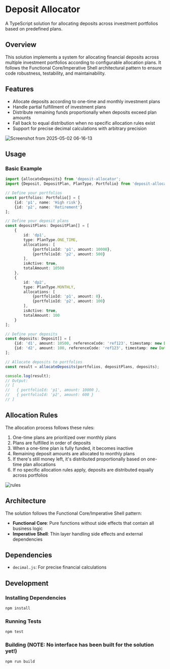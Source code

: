 # Deposit Allocator

A TypeScript solution for allocating deposits across investment portfolios based on predefined plans.

## Overview

This solution implements a system for allocating financial deposits across multiple investment portfolios according to
configurable allocation plans. It follows the Functional Core/Imperative Shell architectural pattern to ensure code
robustness, testability, and maintainability.

## Features

- Allocate deposits according to one-time and monthly investment plans
- Handle partial fulfillment of investment plans
- Distribute remaining funds proportionally when deposits exceed plan amounts
- Fall back to equal distribution when no specific allocation rules exist
- Support for precise decimal calculations with arbitrary precision

![Screenshot from 2025-05-02 06-16-13](https://github.com/user-attachments/assets/da95679a-46a0-479c-8e11-e5a9e090139d)

## Usage

### Basic Example

```typescript
import {allocateDeposits} from 'deposit-allocator';
import {Deposit, DepositPlan, PlanType, Portfolio} from 'deposit-allocator/types';

// Define your portfolios
const portfolios: Portfolio[] = [
    {id: 'p1', name: 'High risk'},
    {id: 'p2', name: 'Retirement'}
];

// Define your deposit plans
const depositPlans: DepositPlan[] = [
    {
        id: 'dp1',
        type: PlanType.ONE_TIME,
        allocations: [
            {portfolioId: 'p1', amount: 10000},
            {portfolioId: 'p2', amount: 500}
        ],
        isActive: true,
        totalAmount: 10500
    },
    {
        id: 'dp2',
        type: PlanType.MONTHLY,
        allocations: [
            {portfolioId: 'p1', amount: 0},
            {portfolioId: 'p2', amount: 100}
        ],
        isActive: true,
        totalAmount: 100
    }
];

// Define your deposits
const deposits: Deposit[] = [
    {id: 'd1', amount: 10500, referenceCode: 'ref123', timestamp: new Date('2025-04-01')},
    {id: 'd2', amount: 100, referenceCode: 'ref123', timestamp: new Date('2025-04-10')}
];

// Allocate deposits to portfolios
const result = allocateDeposits(portfolios, depositPlans, deposits);

console.log(result);
// Output:
// [
//   { portfolioId: 'p1', amount: 10000 },
//   { portfolioId: 'p2', amount: 600 }
// ]
```

## Allocation Rules

The allocation process follows these rules:

1. One-time plans are prioritized over monthly plans
2. Plans are fulfilled in order of deposits
3. When a one-time plan is fully funded, it becomes inactive
4. Remaining deposit amounts are allocated to monthly plans
5. If there's still money left, it's distributed proportionally based on one-time plan allocations
6. If no specific allocation rules apply, deposits are distributed equally across portfolios

![rules](https://github.com/user-attachments/assets/45e979e2-e36a-4517-aeb2-95ce43dc9c9a)

## Architecture

The solution follows the Functional Core/Imperative Shell pattern:

- **Functional Core**: Pure functions without side effects that contain all business logic
- **Imperative Shell**: Thin layer handling side effects and external dependencies

## Dependencies

- `decimal.js`: For precise financial calculations

## Development

### Installing Dependencies

```bash
npm install
```

### Running Tests

```bash
npm test
```

### Building (NOTE: No interface has been built for the solution yet!)

```bash
npm run build
```
